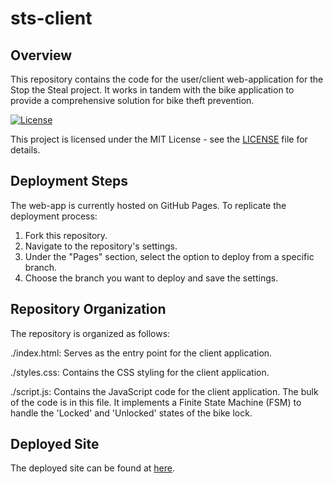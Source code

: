 # sts-client

## Overview
This repository contains the code for the user/client web-application for the Stop the Steal project. It works in tandem with the bike application to provide a comprehensive solution for bike theft prevention.

[![License](https://img.shields.io/badge/License-MIT-blue.svg)](LICENSE)

This project is licensed under the MIT License - see the [LICENSE](LICENSE) file for details.

## Deployment Steps
The web-app is currently hosted on GitHub Pages. To replicate the deployment process:

1. Fork this repository.
2. Navigate to the repository's settings.
3. Under the "Pages" section, select the option to deploy from a specific branch.
4. Choose the branch you want to deploy and save the settings.

## Repository Organization

The repository is organized as follows:

./index.html: Serves as the entry point for the client application.

./styles.css: Contains the CSS styling for the client application.

./script.js: Contains the JavaScript code for the client application. The bulk of the code is in this file. It implements a Finite State Machine (FSM) to handle the 'Locked' and 'Unlocked' states of the bike lock.

## Deployed Site 
The deployed site can be found at [here](https://ggopalai.github.io/sts-client/).

